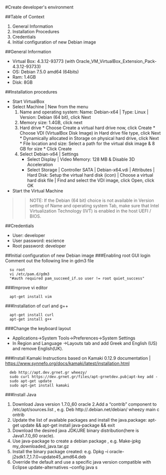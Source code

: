 #Create developer's environment

##Table of Context
1. General Information
2. Installation Procedures
3. Credentials
4. Initial configuration of new Debian image

##General Information
* Virtual Box: 4.3.12-93773 (with Oracle_VM_VirtualBox_Extension_Pack-4.3.12-93733)
* OS:  Debian 7.5.0 amd64 (64bits)
* Ram: 1.4GB
* Disk: 8GB

##Installation procedures
* Start VirtualBox 
* Select Machine | New from the menu 
  1.	Name and operating system: Name: Debian-x64 | Type: Linux | Version: Debian (64 bit), click Next
  2.	Memory size: 1.4GB, click next
  3.	Hard drive
      * Choose Create a virtual hard drive now, click Create
      * Choose VDI (VirtualBox Disk Image) in Hard drive file type, click Next
      * Dynamically allocated in Storage on physical hard drive, click Next
      * File location and size: Select a path for the virtual disk image & 8 GB for size
      * Click Create
  4. Select Debian-x64 | Settings 
      * Select Display | Video Memory: 128 MB & Disable 3D Acceleration
      * Select Storage | Controller SATA | Debian-x64.vdi | Attributes | Hard Disk: Setup the virtual hard disk (icon) |  Choose a virtual hard disk file | Find and select the VDI image, click Open, click OK
* Start the Virtual Machine

> > NOTE: If the Debian (64 bit) choice is not available in Version setting of Name and operating system Tab, make sure that Intel Virtualization Technology (IVT) is enabled in the host UEFI / BIOS.

##Credentials
* User: developer
* User password: escience
* Root password: developer

##Initial configuration of new Debian image
###Enabling root GUI login
Comment out the following line in gdm3 file

      su root
      vi /etc/pam.d/gdm3
      "#auth required pam_succeed_if.so user != root quiet_success"

###Improve vi editor

      apt-get install vim

###Installation of curl and g++

      apt-get install curl
      apt-get install g++
    
###Change the keyboard layout
* Applications->System Tools->Preferences->System Settings
* In Region and Language ->Layouts tab and add Greek and English (US) and remove English(UK).

###Install Kamaki 
Instructions based on Kamaki 0.12.9 documentation | https://www.synnefo.org/docs/kamaki/latest/installation.html

      deb http://apt.dev.grnet.gr wheezy/
      sudo curl https://dev.grnet.gr/files/apt-grnetdev.pub|apt-key add -
      sudo apt-get update
      sudo apt-get install kamaki
      
###Install Java
1. Download Java version 1.7.0_60 oracle
2.Add a “contrib” component to /etc/apt/sources.list , e.g. Deb http://.debian.net/debian/ wheezy main c ontrib
3. Update the list of available packages and install the java.package: apt-get update && apt-get install java-package && exit
4. Download the desired java JDK/JRE binary distribution(here is Java1.7.0_60 oracle).
5. Use java-package to create a debian  package , e.g. Make-jpkg my_downloaded_java.tar.gz  
6. Install the binary package created: e.g. Dpkg –i oracle-j2sdk1.7_1.7.0=update45_amd64.deb
7. Override the default and use a specific java version compatible with Eclipse   update-alternatives –config java s


      

